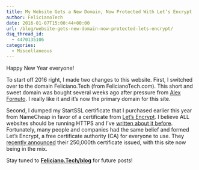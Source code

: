 ```yaml
---
title: My Website Gets a New Domain, Now Protected With Let’s Encrypt
author: FelicianoTech
date: 2016-01-07T15:00:44+00:00
url: /blog/website-gets-new-domain-now-protected-lets-encrypt/
dsq_thread_id:
  - 4470135106
categories:
  - Miscellaneous
---
```

Happy New Year everyone!

To start off 2016 right, I made two changes to this website. First, I switched over to the domain Feliciano.Tech (from FelicianoTech.com). This short and sweet domain was bought several weeks ago after pressure from <a href="http://alexfornuto.com/" target="_blank">Alex Fornuto</a>. I really like it and it&#8217;s now the primary domain for this site.

Second, I dumped my StartSSL certificate that I purchased earlier this year from NameCheap in favor of a certificate from <a href="https://letsencrypt.org/" target="_blank">Let&#8217;s Encrypt</a>. I believe ALL websites should be running HTTPS and I&#8217;ve <a href="https://feliciano.tech/blog/10-tips-on-running-https-websites-always-on-ssl/" target="_blank">written about it before</a>. Fortunately, many people and companies had the same belief and formed Let&#8217;s Encrypt, a free certificate authority (CA) for everyone to use. They <a href="https://twitter.com/letsencrypt/status/684221075966705664" target="_blank">recently announced</a> their 250,000th certificate issued, with this site now being in the mix.

<!--< tweet 684221075966705664 >-->

Stay tuned to **<a href="https://Feliciano.Tech/blog" target="_blank">Feliciano.Tech/blog</a>** for future posts!
